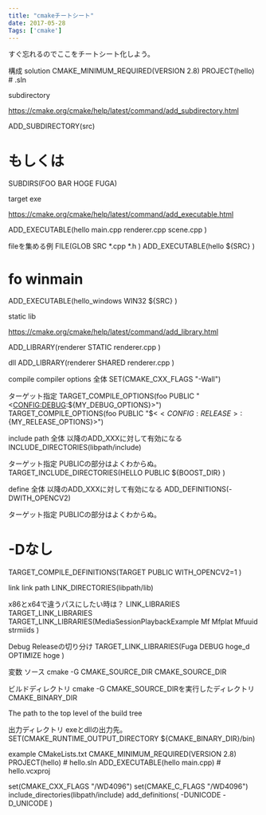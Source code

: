 ```yaml
---
title: "cmakeチートシート"
date: 2017-05-28
Tags: ['cmake']
---
```


すぐ忘れるのでここをチートシート化しよう。

構成
solution
CMAKE_MINIMUM_REQUIRED(VERSION 2.8)
PROJECT(hello) # .sln

subdirectory

https://cmake.org/cmake/help/latest/command/add_subdirectory.html

ADD_SUBDIRECTORY(src)

# もしくは

SUBDIRS(FOO BAR HOGE FUGA)

target
exe

https://cmake.org/cmake/help/latest/command/add_executable.html

ADD_EXECUTABLE(hello
    main.cpp
    renderer.cpp
    scene.cpp
    )

fileを集める例
FILE(GLOB SRC
    *.cpp
    *.h
    )
ADD_EXECUTABLE(hello
    ${SRC}
    )

# fo winmain
ADD_EXECUTABLE(hello_windows WIN32
    ${SRC}
    )

static lib

https://cmake.org/cmake/help/latest/command/add_library.html

ADD_LIBRARY(renderer STATIC
    renderer.cpp
    )

dll
ADD_LIBRARY(renderer SHARED
    renderer.cpp
    )

compile
compiler options
全体
SET(CMAKE_CXX_FLAGS "-Wall")

ターゲット指定
TARGET_COMPILE_OPTIONS(foo PUBLIC "$<$<CONFIG:DEBUG>:${MY_DEBUG_OPTIONS}>")
TARGET_COMPILE_OPTIONS(foo PUBLIC "$<$<CONFIG:RELEASE>:${MY_RELEASE_OPTIONS}>")

include path
全体
以降のADD_XXXに対して有効になる
INCLUDE_DIRECTORIES(libpath/include)

ターゲット指定
PUBLICの部分はよくわからぬ。
TARGET_INCLUDE_DIRECTORIES(HELLO PUBLIC
	${BOOST_DIR}
	)

define
全体
以降のADD_XXXに対して有効になる
ADD_DEFINITIONS(-DWITH_OPENCV2)

ターゲット指定
PUBLICの部分はよくわからぬ。
# -Dなし
TARGET_COMPILE_DEFINITIONS(TARGET PUBLIC
    WITH_OPENCV2=1
    )

link
link path
LINK_DIRECTORIES(libpath/lib)

x86とx64で違うパスにしたい時は？
LINK_LIBRARIES
TARGET_LINK_LIBRARIES
TARGET_LINK_LIBRARIES(MediaSessionPlaybackExample
    Mf
    Mfplat
    Mfuuid
    strmiids
    )

Debug Releaseの切り分け
TARGET_LINK_LIBRARIES(Fuga
    DEBUG hoge_d
    OPTIMIZE hoge
    )

変数
ソース
cmake -G CMAKE_SOURCE_DIR
CMAKE_SOURCE_DIR

ビルドディレクトリ
cmake -G CMAKE_SOURCE_DIRを実行したディレクトリ
CMAKE_BINARY_DIR


The path to the top level of the build tree

出力ディレクトリ
exeとdllの出力先。
SET(CMAKE_RUNTIME_OUTPUT_DIRECTORY ${CMAKE_BINARY_DIR}/bin)

example
CMakeLists.txt
CMAKE_MINIMUM_REQUIRED(VERSION 2.8)
PROJECT(hello) # hello.sln
ADD_EXECUTABLE(hello main.cpp) # hello.vcxproj

set(CMAKE_CXX_FLAGS "/WD4096")
set(CMAKE_C_FLAGS "/WD4096")
include_directories(libpath/include)
add_definitions(
    -DUNICODE
    -D_UNICODE
    )

